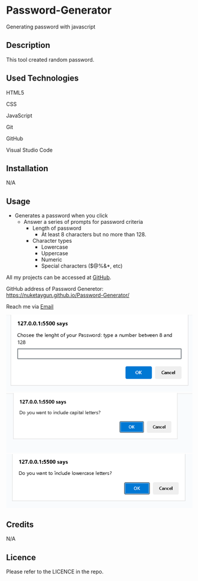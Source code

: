 # Password-Generator
Generating password with javascript

## Description

This tool created random password.


## Used Technologies
HTML5

CSS

JavaScript

Git

GitHub

Visual Studio Code

## Installation

N/A

## Usage


* Generates a password when you click 
  * Answer a series of prompts for password criteria
    * Length of password
      * At least 8 characters but no more than 128.
    * Character types
      * Lowercase
      * Uppercase
      * Numeric
      * Special characters ($@%&*, etc)




All my projects can be accessed at [GitHub](https://github.com/NuketAygun).

GitHub address of Password Generetor:
 https://nuketaygun.github.io/Password-Generator/



Reach me via [Email](mailto:nukumoonday@gmail.com)



![Alt text](<Screenshot 2023-11-22 001808.png>)
![Alt text](<Screenshot 2023-11-22 001832.png>)
![Alt text](<Screenshot 2023-11-22 002006.png>)



## Credits

N/A

## Licence

Please refer to the LICENCE in the repo.